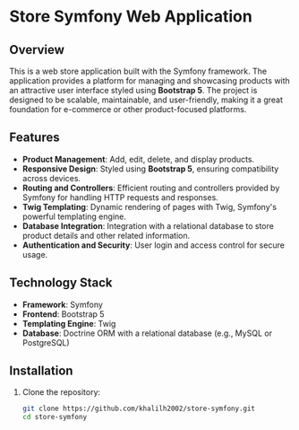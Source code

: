 # Store Symfony Web Application

## Overview

This is a web store application built with the Symfony framework. The application provides a platform for managing and showcasing products with an attractive user interface styled using **Bootstrap 5**. The project is designed to be scalable, maintainable, and user-friendly, making it a great foundation for e-commerce or other product-focused platforms.

## Features

- **Product Management**: Add, edit, delete, and display products.
- **Responsive Design**: Styled using **Bootstrap 5**, ensuring compatibility across devices.
- **Routing and Controllers**: Efficient routing and controllers provided by Symfony for handling HTTP requests and responses.
- **Twig Templating**: Dynamic rendering of pages with Twig, Symfony's powerful templating engine.
- **Database Integration**: Integration with a relational database to store product details and other related information.
- **Authentication and Security**: User login and access control for secure usage.

## Technology Stack

- **Framework**: Symfony
- **Frontend**: Bootstrap 5
- **Templating Engine**: Twig
- **Database**: Doctrine ORM with a relational database (e.g., MySQL or PostgreSQL)

## Installation

1. Clone the repository:
   ```bash
   git clone https://github.com/khalilh2002/store-symfony.git
   cd store-symfony
